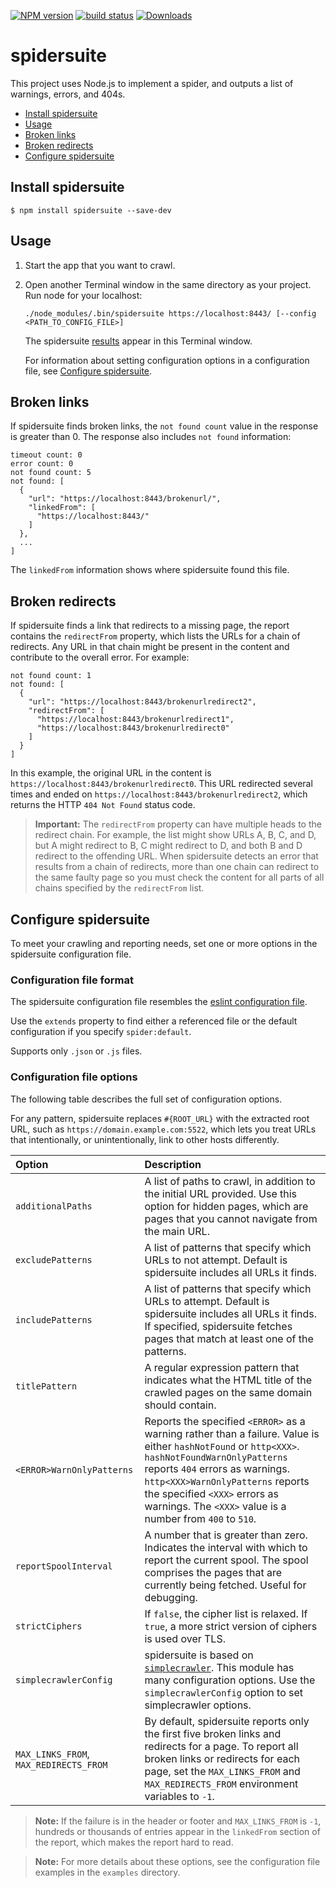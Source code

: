 [![NPM version][npm-image]][npm-url]
[![build status][travis-image]][travis-url]
[![Downloads][downloads-image]][downloads-url]

# spidersuite

This project uses Node.js to implement a spider, and outputs a list of warnings, errors, and 404s.

* [Install spidersuite](#install-spidersuite)
* [Usage](#usage)
* [Broken links](#broken-links)
* [Broken redirects](#broken-redirects)
* [Configure spidersuite](#configure-spidersuite)

## Install spidersuite

```
$ npm install spidersuite --save-dev
```

## Usage

1. Start the app that you want to crawl.

1. Open another Terminal window in the same directory as your project.
    Run node for your localhost:
    ```
    ./node_modules/.bin/spidersuite https://localhost:8443/ [--config <PATH_TO_CONFIG_FILE>]
    ```

    The spidersuite [results](#broken-links) appear in this Terminal window.

    For information about setting configuration options in a configuration file, see [Configure spidersuite](#configure-spidersuite).

## Broken links

If spidersuite finds broken links, the `not found count` value in the response is greater than 0. The response also includes `not found` information:

```
timeout count: 0
error count: 0
not found count: 5
not found: [
  {
    "url": "https://localhost:8443/brokenurl/",
    "linkedFrom": [
      "https://localhost:8443/"
    ]
  },
  ...
]
```

The `linkedFrom` information shows where spidersuite found this file.

## Broken redirects

If spidersuite finds a link that redirects to a missing page, the report contains the `redirectFrom` property, which lists the URLs for a chain of redirects. Any URL in that chain might be present in the content and contribute to the overall error. For example:

```
not found count: 1
not found: [
  {
    "url": "https://localhost:8443/brokenurlredirect2",
    "redirectFrom": [
      "https://localhost:8443/brokenurlredirect1",
      "https://localhost:8443/brokenurlredirect0"
    ]
  }
]
```

In this example, the original URL in the content is `https://localhost:8443/brokenurlredirect0`. This URL redirected several times and ended on `https://localhost:8443/brokenurlredirect2`, which returns the HTTP `404 Not Found` status code.

> **Important:** The `redirectFrom` property can have multiple heads to the redirect chain. For example, the list might show URLs A, B, C, and D, but A might redirect to B, C might redirect to D, and both B and D redirect to the offending URL. When spidersuite detects an error that results from a chain of redirects, more than one chain can redirect to the same faulty page so you must check the content for all parts of all chains specified by the `redirectFrom` list.

## Configure spidersuite

To meet your crawling and reporting needs, set one or more options in the spidersuite configuration file.

### Configuration file format

The spidersuite configuration file resembles the [eslint configuration file](http://eslint.org/docs/user-guide/configuring). 

Use the `extends` property to find either a referenced file or the default configuration if you specify `spider:default`. 

Supports only `.json` or `.js` files.

### Configuration file options

The following table describes the full set of configuration options. 

For any pattern, spidersuite replaces `#{ROOT_URL}` with the extracted root URL, such as `https://domain.example.com:5522`, which lets you treat URLs that intentionally, or unintentionally, link to other hosts differently.

| Option | Description |
|:-------|:------------|
| `additionalPaths` | A list of paths to crawl, in addition to the initial URL provided. Use this option for hidden pages, which are pages that you cannot navigate from the main URL. |
| `excludePatterns` | A list of patterns that specify which URLs to not attempt. Default is spidersuite includes all URLs it finds. |
| `includePatterns` | A list of patterns that specify which URLs to attempt. Default is spidersuite includes all URLs it finds. If specified, spidersuite fetches pages that match at least one of the patterns. |
| `titlePattern` | A regular expression pattern that indicates what the HTML title of the crawled pages on the same domain should contain. |
| `<ERROR>WarnOnlyPatterns` | Reports the specified `<ERROR>` as a warning rather than a failure. Value is either `hashNotFound` or `http<XXX>`. `hashNotFoundWarnOnlyPatterns` reports `404` errors as warnings. `http<XXX>WarnOnlyPatterns` reports the specified `<XXX>` errors as warnings. The `<XXX>` value is a number from `400` to `510`. |
| `reportSpoolInterval` | A number that is greater than zero. Indicates the interval with which to report the current spool. The spool comprises the pages that are currently being fetched. Useful for debugging. |
| `strictCiphers` | If `false`, the cipher list is relaxed. If `true`, a more strict version of ciphers is used over TLS. |
| `simplecrawlerConfig` | spidersuite is based on [`simplecrawler`](https://www.npmjs.com/package/simplecrawler). This module has many configuration options. Use the `simplecrawlerConfig` option to set simplecrawler options. |
| `MAX_LINKS_FROM`, `MAX_REDIRECTS_FROM` | By default, spidersuite reports only the first five broken links and redirects for a page. To report all broken links or redirects for each page, set the `MAX_LINKS_FROM` and `MAX_REDIRECTS_FROM` environment variables to `-1`. |

> **Note:**  If the failure is in the header or footer and `MAX_LINKS_FROM` is `-1`, hundreds or thousands of entries appear in the `linkedFrom` section of the report, which makes the report hard to read.

> **Note:** For more details about these options, see the configuration file examples in the `examples` directory.


[npm-image]: https://img.shields.io/npm/v/spidersuite.svg?style=flat-square
[npm-url]: https://www.npmjs.com/package/spidersuite
[travis-image]: https://img.shields.io/travis/spidersuite/spidersuite/master.svg?style=flat-square
[travis-url]: https://travis-ci.org/spidersuite/spidersuite
[downloads-image]: https://img.shields.io/npm/dm/spidersuite.svg?style=flat-square
[downloads-url]: https://www.npmjs.com/package/spidersuite
